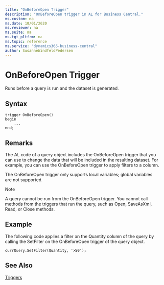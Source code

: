 ```yaml
---
title: "OnBeforeOpen Trigger"
description: "OnBeforeOpen trigger in AL for Business Central."
ms.custom: na
ms.date: 10/01/2020
ms.reviewer: na
ms.suite: na
ms.tgt_pltfrm: na
ms.topic: reference
ms.service: "dynamics365-business-central"
author: SusanneWindfeldPedersen
---
```


# OnBeforeOpen Trigger

Runs before a query is run and the dataset is generated.  

## Syntax  

```AL
trigger OnBeforeOpen()
begin
    ...
end;
```  

## Remarks

The AL code of a query object includes the OnBeforeOpen trigger that you can use to change the data that will be included in the resulting dataset. For example, you can use the OnBeforeOpen trigger to apply filters to a column.  

The OnBeforeOpen trigger only supports local variables; global variables are not supported.  

> [!NOTE]  
> A query cannot be run from the OnBeforeOpen trigger. You cannot call methods from the triggers that run the query, such as Open, SaveAsXml, Read, or Close methods.  

## Example

The following code applies a filter on the Quantity column of the query by calling the SetFilter on the OnBeforeOpen trigger of the query object.  

```AL
currQuery.SetFilter(Quantity, '>50');  
```  

## See Also

[Triggers](devenv-triggers.md)  
